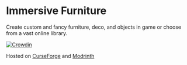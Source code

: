 # Immersive Furniture

Create custom and fancy furniture, deco, and objects in game or choose from a vast online library.

[![Crowdin](https://badges.crowdin.net/immersive-collection/localized.svg)](https://crowdin.com/project/immersive-collection)

Hosted on
[CurseForge](https://www.curseforge.com/minecraft/mc-mods/immersive-furniture) and
[Modrinth](https://modrinth.com/mod/immersive-furniture)
